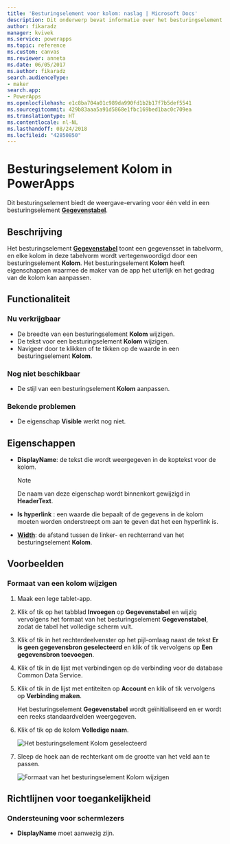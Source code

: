 ```yaml
---
title: 'Besturingselement voor kolom: naslag | Microsoft Docs'
description: Dit onderwerp bevat informatie over het besturingselement Kolom in Microsoft PowerApps.
author: fikaradz
manager: kvivek
ms.service: powerapps
ms.topic: reference
ms.custom: canvas
ms.reviewer: anneta
ms.date: 06/05/2017
ms.author: fikaradz
search.audienceType:
- maker
search.app:
- PowerApps
ms.openlocfilehash: e1c8ba704a01c989da990fd1b2b17f7b5def5541
ms.sourcegitcommit: 429b83aaa5a91d5868e1fbc169bed1bac0c709ea
ms.translationtype: HT
ms.contentlocale: nl-NL
ms.lasthandoff: 08/24/2018
ms.locfileid: "42850850"
---
```

# <a name="column-control-in-powerapps"></a>Besturingselement Kolom in PowerApps
Dit besturingselement biedt de weergave-ervaring voor één veld in een besturingselement [**Gegevenstabel**](control-data-table.md).

## <a name="description"></a>Beschrijving
Het besturingselement [**Gegevenstabel**](control-data-table.md) toont een gegevensset in tabelvorm, en elke kolom in deze tabelvorm wordt vertegenwoordigd door een besturingselement **Kolom**. Het besturingselement **Kolom** heeft eigenschappen waarmee de maker van de app het uiterlijk en het gedrag van de kolom kan aanpassen.

## <a name="capabilities"></a>Functionaliteit
### <a name="now-available"></a>Nu verkrijgbaar
* De breedte van een besturingselement **Kolom** wijzigen.
* De tekst voor een besturingselement **Kolom** wijzigen.
* Navigeer door te klikken of te tikken op de waarde in een besturingselement **Kolom**.

### <a name="not-yet-available"></a>Nog niet beschikbaar
* De stijl van een besturingselement **Kolom** aanpassen.

### <a name="known-issues"></a>Bekende problemen
* De eigenschap **Visible** werkt nog niet.

## <a name="properties"></a>Eigenschappen
* **DisplayName**: de tekst die wordt weergegeven in de koptekst voor de kolom.
  
  > [!NOTE]
  > De naam van deze eigenschap wordt binnenkort gewijzigd in **HeaderText**.
  > 
  > 
* **Is hyperlink** : een waarde die bepaalt of de gegevens in de kolom moeten worden onderstreept om aan te geven dat het een hyperlink is.
* [**Width**](properties-size-location.md): de afstand tussen de linker- en rechterrand van het besturingselement **Kolom**.

## <a name="examples"></a>Voorbeelden
### <a name="resize-a-column"></a>Formaat van een kolom wijzigen
1. Maak een lege tablet-app.
2. Klik of tik op het tabblad **Invoegen** op **Gegevenstabel** en wijzig vervolgens het formaat van het besturingselement **Gegevenstabel**, zodat de tabel het volledige scherm vult.
3. Klik of tik in het rechterdeelvenster op het pijl-omlaag naast de tekst **Er is geen gegevensbron geselecteerd** en klik of tik vervolgens op **Een gegevensbron toevoegen**.
4. Klik of tik in de lijst met verbindingen op de verbinding voor de database Common Data Service.
5. Klik of tik in de lijst met entiteiten op **Account** en klik of tik vervolgens op **Verbinding maken**.
   
    Het besturingselement **Gegevenstabel** wordt geïnitialiseerd en er wordt een reeks standaardvelden weergegeven.
6. Klik of tik op de kolom **Volledige naam**.
   
    ![Het besturingselement Kolom geselecteerd](./media/control-column/pre-resize-column.png)
7. Sleep de hoek aan de rechterkant om de grootte van het veld aan te passen.
   
    ![Formaat van het besturingselement Kolom wijzigen](./media/control-column/post-resize-column.png)


## <a name="accessibility-guidelines"></a>Richtlijnen voor toegankelijkheid
### <a name="screen-reader-support"></a>Ondersteuning voor schermlezers
* **DisplayName** moet aanwezig zijn.
